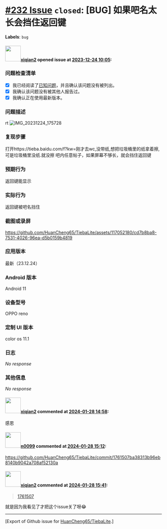# [\#232 Issue](https://github.com/HuanCheng65/TiebaLite/issues/232) `closed`: [BUG] 如果吧名太长会挡住返回键
**Labels**: `bug`


#### <img src="https://avatars.githubusercontent.com/u/117052180?u=cb3a917e201845411fb18c8009620b26b4218fff&v=4" width="50">[xiqian2](https://github.com/xiqian2) opened issue at [2023-12-24 10:05](https://github.com/HuanCheng65/TiebaLite/issues/232):

### 问题检查清单

- [X] 我已经阅读了[已知问题](https://github.com/HuanCheng65/TiebaLite/discussions/214)，并且确认该问题没有被列出。
- [X] 我确认该问题没有被其他人报告过。
- [X] 我确认正在使用最新版本。

### 问题描述

rt
![IMG_20231224_175728](https://github.com/HuanCheng65/TiebaLite/assets/117052180/0c6142f3-41c5-4288-ad24-2a34903cac2e)


### 复现步骤

打开https://tieba.baidu.com/f?kw=刚才去wc,没带纸,想把垃圾桶里的纸拿着擦,可是垃圾桶里没纸.就没擦
吧内任意帖子，如果屏幕不够长，就会挡住返回键

### 预期行为

返回键能显示

### 实际行为

返回键被吧名挡住

### 截图或录屏


https://github.com/HuanCheng65/TiebaLite/assets/117052180/cd7b8ba8-7531-4026-96ea-d5b0159b4819



### 应用版本

最新（23.12.24）

### Android 版本

Android 11

### 设备型号

OPPO reno

### 定制 UI 版本

color os 11.1

### 日志

_No response_

### 其他信息

_No response_

#### <img src="https://avatars.githubusercontent.com/u/117052180?u=cb3a917e201845411fb18c8009620b26b4218fff&v=4" width="50">[xiqian2](https://github.com/xiqian2) commented at [2024-01-28 14:58](https://github.com/HuanCheng65/TiebaLite/issues/232#issuecomment-1913624694):

感恩

#### <img src="https://avatars.githubusercontent.com/u/13030387?u=b18d797ff4ab4819de469d0e4928e00ed95caf26&v=4" width="50">[n0099](https://github.com/n0099) commented at [2024-01-28 15:12](https://github.com/HuanCheng65/TiebaLite/issues/232#issuecomment-1913629005):

https://github.com/HuanCheng65/TiebaLite/commit/1761507ba38313b96eb8140b9042a708af52130a

#### <img src="https://avatars.githubusercontent.com/u/117052180?u=cb3a917e201845411fb18c8009620b26b4218fff&v=4" width="50">[xiqian2](https://github.com/xiqian2) commented at [2024-01-28 15:41](https://github.com/HuanCheng65/TiebaLite/issues/232#issuecomment-1913638299):

> [1761507](https://github.com/HuanCheng65/TiebaLite/commit/1761507ba38313b96eb8140b9042a708af52130a)

就是因为我看见了才把这个issue关了呀😂


-------------------------------------------------------------------------------



[Export of Github issue for [HuanCheng65/TiebaLite](https://github.com/HuanCheng65/TiebaLite).]

